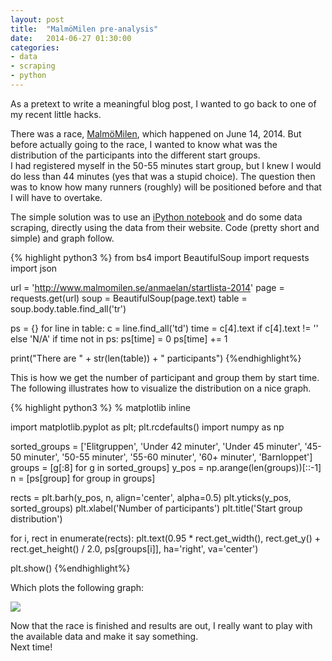 ```yaml
---
layout: post
title:  "MalmöMilen pre-analysis"
date:   2014-06-27 01:30:00
categories:
- data
- scraping
- python
---
```


<p>
  As a pretext to write a meaningful blog post, I wanted to go back to one of my recent little hacks.
</p>

<p>
  There was a race, <a href="//www.malmomilen.se/">MalmöMilen</a>, which happened on June 14, 2014. But before actually going to the race, I wanted to know what was the distribution of the participants into the different start groups. <br>
  I had registered myself in the 50-55 minutes start group, but I knew I would do less than 44 minutes (yes that was a stupid choice). The question then was to know how many runners (roughly) will be positioned before and that I will have to overtake.
</p>

<p>
  The simple solution was to use an <a href="//nbviewer.ipython.org/gist/jtuloup/bb218bf22605d56ab670">iPython notebook</a> and do some data scraping, directly using the data from their website. Code (pretty short and simple) and graph follow.
</p>

<p>

{% highlight python3 %}
from bs4 import BeautifulSoup
import requests
import json

url = 'http://www.malmomilen.se/anmaelan/startlista-2014'
page = requests.get(url)
soup = BeautifulSoup(page.text)
table = soup.body.table.find_all('tr')

ps = {}
for line in table:
    c = line.find_all('td')
    time = c[4].text if c[4].text != '' else 'N/A'
    if time not in ps:
        ps[time] = 0
    ps[time] += 1

print("There are " + str(len(table)) + " participants")
{%endhighlight%}

</p>

<p>
This is how we get the number of participant and group them by start time. <br>
The following illustrates how to visualize the distribution on a nice graph.
</p>

{% highlight python3 %}
% matplotlib inline

import matplotlib.pyplot as plt; plt.rcdefaults()
import numpy as np

sorted_groups = ['Elitgruppen', 'Under 42 minuter', 'Under 45 minuter', '45-50 minuter',
                 '50-55 minuter', '55-60 minuter', '60+ minuter', 'Barnloppet']
groups = [g[:8] for g in sorted_groups]
y_pos = np.arange(len(groups))[::-1]
n = [ps[group] for group in groups]

rects = plt.barh(y_pos, n, align='center', alpha=0.5)
plt.yticks(y_pos, sorted_groups)
plt.xlabel('Number of participants')
plt.title('Start group distribution')

for i, rect in enumerate(rects):
    plt.text(0.95 * rect.get_width(), rect.get_y() + rect.get_height() / 2.0, ps[groups[i]], ha='right', va='center')

plt.show()
{%endhighlight%}

<p>
Which plots the following graph:
</p>

<div class="embed-responsive embed-responsive-16by9">
  <img class="embed-responsive-item" src="{{ site.url }}/res/ipython/malmomilen-pre-start-group.png">
</div>

<p>
Now that the race is finished and results are out, I really want to play with the available data and make it say something. <br>
Next time!
</p>